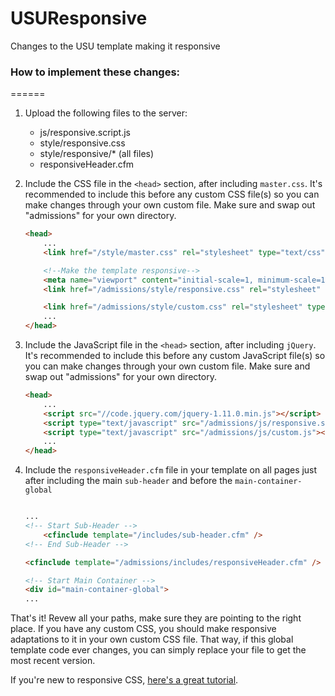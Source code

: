 USUResponsive
=============

Changes to the USU template making it responsive

### How to implement these changes:
======

1. Upload the following files to the server:
	- js/responsive.script.js
	- style/responsive.css
	- style/responsive/* (all files)
	- responsiveHeader.cfm
2. Include the CSS file in the `<head>` section, after including `master.css`. It's recommended to include this before any custom CSS file(s) so you can make changes through your own custom file. Make sure and swap out "admissions" for your own directory.
	
	```html
	<head>
		...
		<link href="/style/master.css" rel="stylesheet" type="text/css" media="screen" />

		<!--Make the template responsive-->
		<meta name="viewport" content="initial-scale=1, minimum-scale=1, user-scalable=1">
		<link href="/admissions/style/responsive.css" rel="stylesheet" type="text/css" media="screen" />

		<link href="/admissions/style/custom.css" rel="stylesheet" type="text/css" media="screen" />
		...
	</head>

	```

3. Include the JavaScript file in the `<head>` section, after including `jQuery`. It's recommended to include this before any custom JavaScript file(s) so you can make changes through your own custom file. Make sure and swap out "admissions" for your own directory.
	
	```html
	<head>
		...
		<script src="//code.jquery.com/jquery-1.11.0.min.js"></script>
		<script type="text/javascript" src="/admissions/js/responsive.script.js"></script>
		<script type="text/javascript" src="/admissions/js/custom.js"></script>
		...
	</head>

	```

4. Include the `responsiveHeader.cfm` file in your template on all pages just after including the main `sub-header` and before the `main-container-global`
	
	```html

	...
	<!-- Start Sub-Header -->
		<cfinclude template="/includes/sub-header.cfm" />
	<!-- End Sub-Header -->

	<cfinclude template="/admissions/includes/responsiveHeader.cfm" />

	<!-- Start Main Container -->
	<div id="main-container-global">
	...

	```
	

That's it! Revew all your paths, make sure they are pointing to the right place. If you have any custom CSS, you should make responsive adaptations to it in your own custom CSS file. That way, if this global template code ever changes, you can simply replace your file to get the most recent version. 

If you're new to responsive CSS, [here's a great tutorial](http://webdesignerwall.com/tutorials/responsive-design-in-3-steps).
